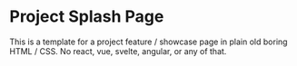 # Project Splash Page

This is a template for a project feature / showcase page in plain old boring
HTML / CSS. No react, vue, svelte, angular, or any of that.